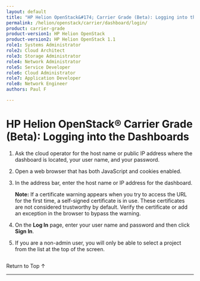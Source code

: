 ```yaml
---
layout: default
title: "HP Helion OpenStack&#174; Carrier Grade (Beta): Logging into the Helion Dashboards"
permalink: /helion/openstack/carrier/dashboard/login/
product: carrier-grade
product-version1: HP Helion OpenStack
product-version2: HP Helion OpenStack 1.1
role1: Systems Administrator 
role2: Cloud Architect 
role3: Storage Administrator 
role4: Network Administrator 
role5: Service Developer 
role6: Cloud Administrator 
role7: Application Developer 
role8: Network Engineer 
authors: Paul F

---
```

<!--UNDER REVISION-->



<script> 

function PageRefresh { 
onLoad="window.refresh"
}

PageRefresh();

</script>
<!-- <p style="font-size: small;"> <a href="/helion/openstack/1.1/managing/volumes/">&#9664; PREV</a> | <a href="/helion/openstack/carrier/dashboard/users/">&#9650; UP</a> | <a href="/helion/openstack/1.1/managing/routers/">NEXT &#9654;</a> </p> -->

# HP Helion OpenStack&#174; Carrier Grade (Beta): Logging into the Dashboards

1. Ask the cloud operator for the host name or public IP address where the dashboard is located, your user name, and your password.

2. Open a web browser that has both JavaScript and cookies enabled.

3. In the address bar, enter the host name or IP address for the dashboard.

	**Note:** If a certificate warning appears when you try to access the URL for the first time, a self-signed certificate is in use. These certificates are not considered trustworthy by default. Verify the certificate or add an exception in the browser to bypass the warning.

4. On the **Log In** page, enter your user name and password and then click **Sign In**.

5. If you are a non-admin user, you will only be able to select a project from the list at the top of the screen.

<img src="media/HorizonProjectMenu.png" alt="" />

 <a href="#top" style="padding:14px 0px 14px 0px; text-decoration: none;"> Return to Top &#8593; </a>

----
